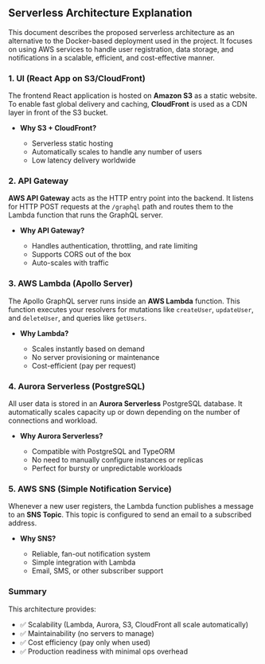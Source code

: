 ## Serverless Architecture Explanation

This document describes the proposed serverless architecture as an alternative to the Docker-based deployment used in the project. It focuses on using AWS services to handle user registration, data storage, and notifications in a scalable, efficient, and cost-effective manner.

### 1. UI (React App on S3/CloudFront)

The frontend React application is hosted on **Amazon S3** as a static website. To enable fast global delivery and caching, **CloudFront** is used as a CDN layer in front of the S3 bucket.

* **Why S3 + CloudFront?**

    * Serverless static hosting
    * Automatically scales to handle any number of users
    * Low latency delivery worldwide

### 2. API Gateway

**AWS API Gateway** acts as the HTTP entry point into the backend. It listens for HTTP POST requests at the `/graphql` path and routes them to the Lambda function that runs the GraphQL server.

* **Why API Gateway?**

    * Handles authentication, throttling, and rate limiting
    * Supports CORS out of the box
    * Auto-scales with traffic

### 3. AWS Lambda (Apollo Server)

The Apollo GraphQL server runs inside an **AWS Lambda** function. This function executes your resolvers for mutations like `createUser`, `updateUser`, and `deleteUser`, and queries like `getUsers`.

* **Why Lambda?**

    * Scales instantly based on demand
    * No server provisioning or maintenance
    * Cost-efficient (pay per request)

### 4. Aurora Serverless (PostgreSQL)

All user data is stored in an **Aurora Serverless** PostgreSQL database. It automatically scales capacity up or down depending on the number of connections and workload.

* **Why Aurora Serverless?**

    * Compatible with PostgreSQL and TypeORM
    * No need to manually configure instances or replicas
    * Perfect for bursty or unpredictable workloads

### 5. AWS SNS (Simple Notification Service)

Whenever a new user registers, the Lambda function publishes a message to an **SNS Topic**. This topic is configured to send an email to a subscribed address.

* **Why SNS?**

    * Reliable, fan-out notification system
    * Simple integration with Lambda
    * Email, SMS, or other subscriber support

### Summary

This architecture provides:

* ✅ Scalability (Lambda, Aurora, S3, CloudFront all scale automatically)
* ✅ Maintainability (no servers to manage)
* ✅ Cost efficiency (pay only when used)
* ✅ Production readiness with minimal ops overhead
